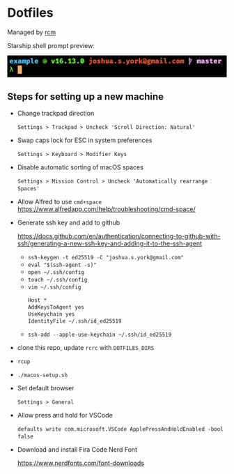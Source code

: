 # Dotfiles

Managed by [rcm](https://github.com/thoughtbot/rcm)

Starship shell prompt preview:

![Josh York Starship shell prompt](shell_prompt.png)

## Steps for setting up a new machine

- Change trackpad direction

  `Settings > Trackpad > Uncheck 'Scroll Direction: Natural'`

- Swap caps lock for ESC in system preferences

  `Settings > Keyboard > Modifier Keys`

- Disable automatic sorting of macOS spaces

  `Settings > Mission Control > Uncheck 'Automatically rearrange Spaces'`

- Allow Alfred to use `cmd+space`
  https://www.alfredapp.com/help/troubleshooting/cmd-space/

- Generate ssh key and add to github

  https://docs.github.com/en/authentication/connecting-to-github-with-ssh/generating-a-new-ssh-key-and-adding-it-to-the-ssh-agent

  - `ssh-keygen -t ed25519 -C "joshua.s.york@gmail.com"`
  - `eval "$(ssh-agent -s)"`
  - `open ~/.ssh/config`
  - `touch ~/.ssh/config`
  - `vim ~/.ssh/config`
    ```
    Host *
    AddKeysToAgent yes
    UseKeychain yes
    IdentityFile ~/.ssh/id_ed25519
    ```
  - `ssh-add --apple-use-keychain ~/.ssh/id_ed25519`

- clone this repo, update `rcrc` with `DOTFILES_DIRS`
- `rcup`
- `./macos-setup.sh`
- Set default browser

  `Settings > General`

- Allow press and hold for VSCode

  `defaults write com.microsoft.VSCode ApplePressAndHoldEnabled -bool false`

- Download and install Fira Code Nerd Font

  https://www.nerdfonts.com/font-downloads

